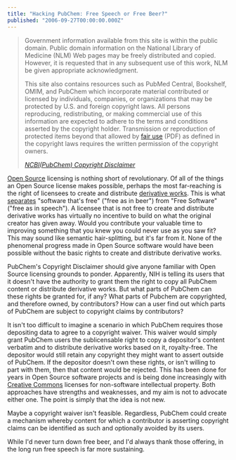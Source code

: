 ```yaml
---
title: "Hacking PubChem: Free Speech or Free Beer?"
published: "2006-09-27T00:00:00.000Z"
---
```


>Government information available from this site is within the public domain. Public domain information on the National Library of Medicine (NLM) Web pages may be freely distributed and copied. However, it is requested that in any subsequent use of this work, NLM be given appropriate acknowledgment.
>
>This site also contains resources such as PubMed Central, Bookshelf, OMIM, and PubChem which incorporate material contributed or licensed by individuals, companies, or organizations that may be protected by U.S. and foreign copyright laws. All persons reproducing, redistributing, or making commercial use of this information are expected to adhere to the terms and conditions asserted by the copyright holder. Transmission or reproduction of protected items beyond that allowed by <a href="http://www.copyright.gov/fls/fl102.pdf">fair use</a> (PDF) as defined in the copyright laws requires the written permission of the copyright owners.
>
><cite>[NCBI(PubChem) Copyright Disclaimer](http://www.ncbi.nlm.nih.gov/About/disclaimer.html)</cite>

<a href="http://www.opensource.org/">Open Source</a> licensing is nothing short of revolutionary. Of all of the things an Open Source license makes possible, perhaps the most far-reaching is the right of licensees to create and distribute <a href="http://www.rosenlaw.com/Rosen_Ch02.pdf">derivative works</a>. This is what <a href="http://en.wikipedia.org/wiki/Libre">separates</a> "software that's free" ("free as in beer") from "Free Software" ("free as in speech"). A licensee that is not free to create and distribute derivative works has virtually no incentive to build on what the original creator has given away. Would you contribute your valuable time to improving something that you knew you could never use as you saw fit? This may sound like semantic hair-splitting, but it's far from it. None of the phenomenal progress made in Open Source software would have been possible without the basic rights to create and distribute derivative works.

PubChem's Copyright Disclaimer should give anyone familiar with Open Source licensing grounds to ponder. Apparently, NIH is telling its users that it doesn't have the authority to grant them the right to copy all PubChem content or distribute derivative works. But what parts of PubChem can these rights be granted for, if any? What parts of Pubchem are copyrighted, and therefore owned, by contributors? How can a user find out which parts of PubChem are subject to copyright claims by contributors?

It isn't too difficult to imagine a scenario in which PubChem requires those depositing data to agree to a copyright waiver. This waiver would simply grant PubChem users the sublicensable right to copy a depositor's content verbatim and to distribute derivative works based on it, royalty-free. The depositor would still retain any copyright they might want to assert outside of PubChem. If the depositor doesn't own these rights, or isn't willing to part with them, then that content would be rejected. This has been done for years in Open Source software projects and is being done increasingly with <a href="http://creativecommons.org/">Creative Commons</a> licenses for non-software intellectual property. Both approaches have strengths and weaknesses, and my aim is not to advocate either one. The point is simply that the idea is not new.

Maybe a copyright waiver isn't feasible. Regardless, PubChem could create a mechanism whereby content for which a contributor is asserting copyright claims can be identified as such and optionally avoided by its users.

While I'd never turn down free beer, and I'd always thank those offering, in the long run free speech is far more sustaining.